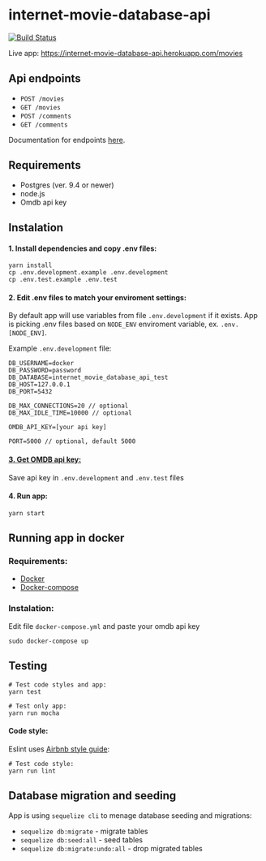 # internet-movie-database-api
[![Build Status](https://travis-ci.com/tetrash/internet-movie-database-api.svg?branch=master)](https://travis-ci.com/tetrash/internet-movie-database-api)

Live app: https://internet-movie-database-api.herokuapp.com/movies

## Api endpoints

- `POST /movies`
- `GET /movies`
- `POST /comments`
- `GET /comments`

Documentation for endpoints [here](docs/).

## Requirements

- Postgres (ver. 9.4 or newer)
- node.js
- Omdb api key

## Instalation

#### 1. Install dependencies and copy .env files:

```
yarn install
cp .env.development.example .env.development
cp .env.test.example .env.test
```

#### 2. Edit .env files to match your enviroment settings:

By default app will use variables from file `.env.development` if it exists. App is picking .env files based on `NODE_ENV` enviroment variable, ex. `.env.[NODE_ENV]`.

Example `.env.development` file:

```
DB_USERNAME=docker
DB_PASSWORD=password
DB_DATABASE=internet_movie_database_api_test
DB_HOST=127.0.0.1
DB_PORT=5432

DB_MAX_CONNECTIONS=20 // optional
DB_MAX_IDLE_TIME=10000 // optional

OMDB_API_KEY=[your api key]

PORT=5000 // optional, default 5000
```

#### [3. Get OMDB api key:](http://www.omdbapi.com/apikey.aspx)

Save api key in `.env.development` and `.env.test` files

#### 4. Run app:

```
yarn start
```

## Running app in docker

### Requirements:
- [Docker](https://docs.docker.com/install/)
- [Docker-compose](https://docs.docker.com/compose/install/)

### Instalation:

Edit file `docker-compose.yml` and paste your omdb api key

```
sudo docker-compose up
```

## Testing

```
# Test code styles and app:
yarn test 

# Test only app:
yarn run mocha
```

#### Code style:
Eslint uses [Airbnb style guide](https://github.com/airbnb/javascript):
```
# Test code style:
yarn run lint
```

## Database migration and seeding

App is using `sequelize cli` to menage database seeding and migrations:
- `sequelize db:migrate` - migrate tables
- `sequelize db:seed:all` - seed tables
- `sequelize db:migrate:undo:all` - drop migrated tables
